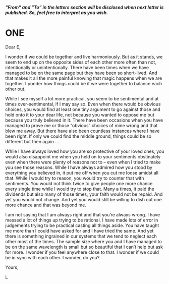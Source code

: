   **_"From" and "To" in the letters section will be disclosed when next letter is published. So, feel free to interpret as you wish._**

# ONE

Dear E, 

I wonder if we could be together and live harmoniously. But as it stands, we seem to end up on the opposite sides of each other more often than not, intentionally or unintentionally. There have been times when we have managed to be on the same page but they have been so short-lived. And that makes it all the more painful knowing that magic happens when we are together. I ponder how things could be if we were together to balance each other out. 

While I see myself a lot more practical, you seem to be sentimental and at times over-sentimental, if I may say so. Even when there would be obvious choices, you would find at least one tiny argument to go against those and hold onto it to your dear life, not because you wanted to oppose me but because you truly believed in it. There have been occasions when you have managed to prove me or those “obvious” choices of mine wrong and that blew me away. But there have also been countless instances where I have been right. If only we could find the middle ground, things could be so different but then again … 

While I have always loved how you are so protective of your loved ones, you would also disappoint me when you held on to your sentiments obstinately even when there were plenty of reasons not to – even when I tried to make you see those reasons. While I have always admired how you stood by everything you believed in, it put me off when you cut me loose amidst all that. While I would try to reason, you would try to counter that with sentiments. You would not think twice to give people one more chance every single time while I would try to stop that. Many a times, it paid the dividends but also many of those times, your faith would not be repaid. And yet you would not change. And yet you would still be willing to dish out one more chance and that was beyond me. 

I am not saying that I am always right and that you’re always wrong. I have messed a lot of things up trying to be rational. I have made lots of error in judgements trying to be practical casting all things aside. You have taught me more than I could have asked for and I have tried the same. And yet there is something ingrained in our systems that we tend to neglect each other most of the times. The sample size where you and I have managed to be on the same wavelength is small but so beautiful that I can’t help but ask for more. I wonder if you feel anywhere close to that. I wonder if we could be in sync with each other. I wonder, do you? 

Yours, 

L 
